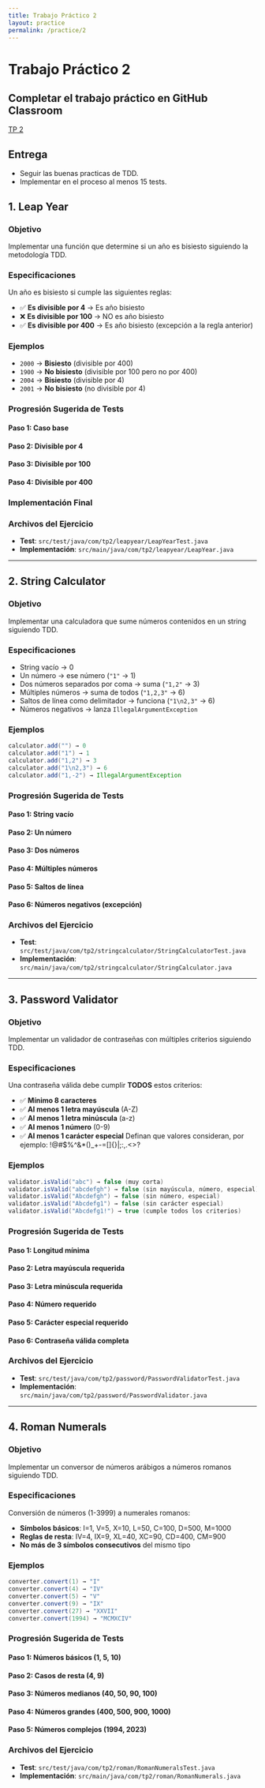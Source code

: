 ```yaml
---
title: Trabajo Práctico 2
layout: practice
permalink: /practice/2
---
```


# Trabajo Práctico 2

## Completar el trabajo práctico en GitHub Classroom
[TP 2](https://classroom.github.com/a/m8X3cbCp)

## Entrega

- Seguir las buenas practicas de TDD.
- Implementar en el proceso al menos 15 tests.

## 1. Leap Year

### Objetivo
Implementar una función que determine si un año es bisiesto siguiendo la metodología TDD.

### Especificaciones
Un año es bisiesto si cumple las siguientes reglas:
- ✅ **Es divisible por 4** → Es año bisiesto
- ❌ **Es divisible por 100** → NO es año bisiesto
- ✅ **Es divisible por 400** → Es año bisiesto (excepción a la regla anterior)

### Ejemplos
- `2000` → **Bisiesto** (divisible por 400)
- `1900` → **No bisiesto** (divisible por 100 pero no por 400)
- `2004` → **Bisiesto** (divisible por 4)
- `2001` → **No bisiesto** (no divisible por 4)

### Progresión Sugerida de Tests

#### Paso 1: Caso base
#### Paso 2: Divisible por 4
#### Paso 3: Divisible por 100
#### Paso 4: Divisible por 400
### Implementación Final

### Archivos del Ejercicio
- **Test**: `src/test/java/com/tp2/leapyear/LeapYearTest.java`
- **Implementación**: `src/main/java/com/tp2/leapyear/LeapYear.java`

---

## 2. String Calculator

### Objetivo
Implementar una calculadora que sume números contenidos en un string siguiendo TDD.

### Especificaciones
- String vacío → 0
- Un número → ese número (`"1"` → 1)
- Dos números separados por coma → suma (`"1,2"` → 3)
- Múltiples números → suma de todos (`"1,2,3"` → 6)
- Saltos de línea como delimitador → funciona (`"1\n2,3"` → 6)
- Números negativos → lanza `IllegalArgumentException`

### Ejemplos
```java
calculator.add("") → 0
calculator.add("1") → 1
calculator.add("1,2") → 3
calculator.add("1\n2,3") → 6
calculator.add("1,-2") → IllegalArgumentException
```

### Progresión Sugerida de Tests
#### Paso 1: String vacío
#### Paso 2: Un número
#### Paso 3: Dos números
#### Paso 4: Múltiples números
#### Paso 5: Saltos de línea
#### Paso 6: Números negativos (excepción)

### Archivos del Ejercicio
- **Test**: `src/test/java/com/tp2/stringcalculator/StringCalculatorTest.java`
- **Implementación**: `src/main/java/com/tp2/stringcalculator/StringCalculator.java`

---

## 3. Password Validator

### Objetivo
Implementar un validador de contraseñas con múltiples criterios siguiendo TDD.

### Especificaciones
Una contraseña válida debe cumplir **TODOS** estos criterios:
- ✅ **Mínimo 8 caracteres**
- ✅ **Al menos 1 letra mayúscula** (A-Z)
- ✅ **Al menos 1 letra minúscula** (a-z)
- ✅ **Al menos 1 número** (0-9)
- ✅ **Al menos 1 carácter especial** Definan que valores consideran, por ejemplo: !@#$%^&*()_+-=[]{}|;:,.<>?

### Ejemplos
```java
validator.isValid("abc") → false (muy corta)
validator.isValid("abcdefgh") → false (sin mayúscula, número, especial)
validator.isValid("Abcdefgh") → false (sin número, especial)
validator.isValid("Abcdefg1") → false (sin carácter especial)
validator.isValid("Abcdefg1!") → true (cumple todos los criterios)
```

### Progresión Sugerida de Tests
#### Paso 1: Longitud mínima
#### Paso 2: Letra mayúscula requerida
#### Paso 3: Letra minúscula requerida
#### Paso 4: Número requerido
#### Paso 5: Carácter especial requerido
#### Paso 6: Contraseña válida completa

### Archivos del Ejercicio
- **Test**: `src/test/java/com/tp2/password/PasswordValidatorTest.java`
- **Implementación**: `src/main/java/com/tp2/password/PasswordValidator.java`

---

## 4. Roman Numerals

### Objetivo
Implementar un conversor de números arábigos a números romanos siguiendo TDD.

### Especificaciones
Conversión de números (1-3999) a numerales romanos:
- **Símbolos básicos**: I=1, V=5, X=10, L=50, C=100, D=500, M=1000
- **Reglas de resta**: IV=4, IX=9, XL=40, XC=90, CD=400, CM=900
- **No más de 3 símbolos consecutivos** del mismo tipo

### Ejemplos
```java
converter.convert(1) → "I"
converter.convert(4) → "IV"
converter.convert(5) → "V"
converter.convert(9) → "IX"
converter.convert(27) → "XXVII"
converter.convert(1994) → "MCMXCIV"
```

### Progresión Sugerida de Tests
#### Paso 1: Números básicos (1, 5, 10)
#### Paso 2: Casos de resta (4, 9)
#### Paso 3: Números medianos (40, 50, 90, 100)
#### Paso 4: Números grandes (400, 500, 900, 1000)
#### Paso 5: Números complejos (1994, 2023)

### Archivos del Ejercicio
- **Test**: `src/test/java/com/tp2/roman/RomanNumeralsTest.java`
- **Implementación**: `src/main/java/com/tp2/roman/RomanNumerals.java`
